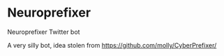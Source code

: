 # Neuroprefixer
Neuroprefixer Twitter bot 

A very silly bot, idea stolen from https://github.com/molly/CyberPrefixer/

